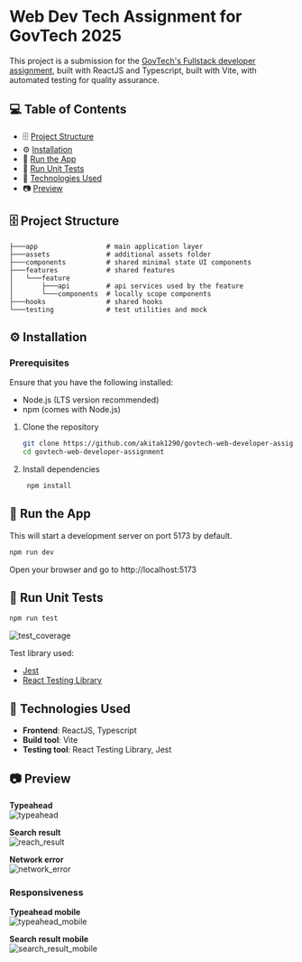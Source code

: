 # Web Dev Tech Assignment for GovTech 2025

This project is a submission for the [GovTech's Fullstack developer assignment](https://gist.github.com/yuhong90/b5544baebde4bfe9fe2d12e8e5502cbf), built with ReactJS and Typescript, built with Vite, with automated testing for quality assurance.

## 💻 Table of Contents

- 🗄️ [Project Structure](#🗄️-project-structure)
- ⚙️ [Installation](#⚙️-installation)
- 🚄 [Run the App](#🚄-run-the-app)
- 🧪 [Run Unit Tests](#🧪-run-unit-tests)
- 🧱 [Technologies Used](#🧱-technologies-used)
- 📷 [Preview](#📷-preview)

## 🗄️ Project Structure
```
├───app                 # main application layer
├───assets              # additional assets folder
├───components          # shared minimal state UI components
├───features            # shared features
│   └───feature
│       ├───api         # api services used by the feature
│       └───components  # locally scope components
├───hooks               # shared hooks
└───testing             # test utilities and mock
```

## ⚙️ Installation 

### Prerequisites
Ensure that you have the following installed:
- Node.js (LTS version recommended)
- npm (comes with Node.js)

1. Clone the repository

   ```bash
   git clone https://github.com/akitak1290/govtech-web-developer-assignment.git
   cd govtech-web-developer-assignment 
   ```

2. Install dependencies

   ```bash
    npm install
   ```

## 🚄 Run the App

This will start a development server on port 5173 by default.

   ```bash
   npm run dev
   ```
Open your browser and go to http://localhost:5173

## 🧪 Run Unit Tests

   ```bash
   npm run test
   ```
![test_coverage](/docs/test_coverage.png)

Test library used:
- [Jest](https://jestjs.io/)
- [React Testing Library](https://testing-library.com/)

## 🧱 Technologies Used
- **Frontend**: ReactJS, Typescript
- **Build tool**: Vite
- **Testing tool**: React Testing Library, Jest 

## 📷 Preview
**Typeahead**\
![typeahead](/docs/typeahead.png)

**Search result**\
![reach_result](/docs/search_result.png)

**Network error**\
![network_error](/docs/network_error.png)

### Responsiveness

**Typeahead mobile**\
![typeahead_mobile](/docs/typeahead_mobile.png)

**Search result mobile**\
![search_result_mobile](/docs/search_result_mobile.png)